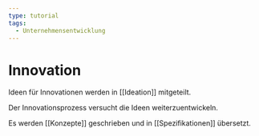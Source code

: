 ```yaml
---
type: tutorial
tags:
  - Unternehmensentwicklung
---
```

# Innovation

Ideen für Innovationen werden in [[Ideation]] mitgeteilt.

Der Innovationsprozess versucht die Ideen weiterzuentwickeln.

Es werden [[Konzepte]] geschrieben und in [[Spezifikationen]] übersetzt.
